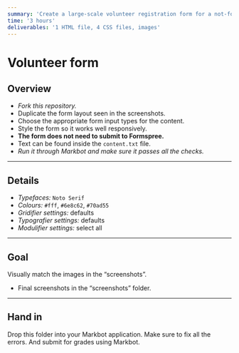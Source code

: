 ```yaml
---
summary: 'Create a large-scale volunteer registration form for a not-for-profit organization.'
time: '3 hours'
deliverables: '1 HTML file, 4 CSS files, images'
---
```


# Volunteer form

## Overview

- *Fork this repository.*
- Duplicate the form layout seen in the screenshots.
- Choose the appropriate form input types for the content.
- Style the form so it works well responsively.
- **The form does not need to submit to Formspree.**
- Text can be found inside the `content.txt` file.
- *Run it through Markbot and make sure it passes all the checks.*

---

## Details

- *Typefaces:* `Noto Serif`
- *Colours:* `#fff`, `#6e8c62`, `#70ad55`
- *Gridifier settings:* defaults
- *Typografier settings:* defaults
- *Modulifier settings:* select all

---

## Goal

Visually match the images in the “screenshots”.

- Final screenshots in the “screenshots” folder.

---

## Hand in

Drop this folder into your Markbot application. Make sure to fix all the errors. And submit for grades using Markbot.
